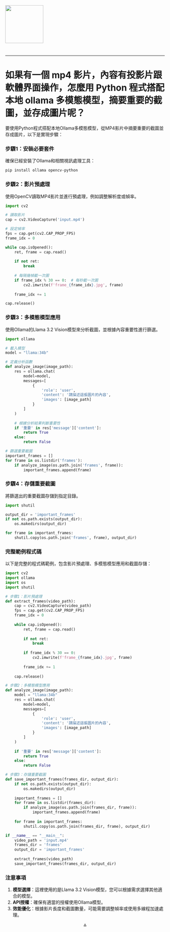 <img src="https://r2cdn.perplexity.ai/pplx-full-logo-primary-dark%402x.png" class="logo" width="120"/>

# 

---

# 如果有一個 mp4 影片，內容有投影片跟軟體界面操作，怎麼用 Python 程式搭配本地 ollama 多模態模型，摘要重要的截圖，並存成圖片呢？

要使用Python程式搭配本地Ollama多模態模型，從MP4影片中摘要重要的截圖並存成圖片，以下是實現步驟：

### **步驟1：安裝必要套件**

確保已經安裝了Ollama和相關視訊處理工具：

```bash
pip install ollama opencv-python
```


### **步驟2：影片預處理**

使用OpenCV讀取MP4影片並進行預處理，例如調整解析度或幀率。

```python
import cv2

# 讀取影片
cap = cv2.VideoCapture('input.mp4')

# 設定幀率
fps = cap.get(cv2.CAP_PROP_FPS)
frame_idx = 0

while cap.isOpened():
    ret, frame = cap.read()
    
    if not ret:
        break
    
    # 每隔幾幀截一次圖
    if frame_idx % 30 == 0:  # 每秒截一次圖
        cv2.imwrite(f'frame_{frame_idx}.jpg', frame)
    
    frame_idx += 1

cap.release()
```


### **步驟3：多模態模型應用**

使用Ollama的Llama 3.2 Vision模型來分析截圖，並根據內容重要性進行篩選。

```python
import ollama

# 載入模型
model = "llama:34b"

# 定義分析函數
def analyze_image(image_path):
    res = ollama.chat(
        model=model,
        messages=[
            {
                'role': 'user',
                'content': '請描述這張圖片的內容',
                'images': [image_path]
            }
        ]
    )
    
    # 根據分析結果判斷重要性
    if '重要' in res['message']['content']:
        return True
    else:
        return False

# 篩選重要截圖
important_frames = []
for frame in os.listdir('frames'):
    if analyze_image(os.path.join('frames', frame)):
        important_frames.append(frame)
```


### **步驟4：存儲重要截圖**

將篩選出的重要截圖存儲到指定目錄。

```python
import shutil

output_dir = 'important_frames'
if not os.path.exists(output_dir):
    os.makedirs(output_dir)

for frame in important_frames:
    shutil.copy(os.path.join('frames', frame), output_dir)
```


### **完整範例程式碼**

以下是完整的程式碼範例，包含影片預處理、多模態模型應用和截圖存儲：

```python
import cv2
import ollama
import os
import shutil

# 步驟1：影片預處理
def extract_frames(video_path):
    cap = cv2.VideoCapture(video_path)
    fps = cap.get(cv2.CAP_PROP_FPS)
    frame_idx = 0
    
    while cap.isOpened():
        ret, frame = cap.read()
        
        if not ret:
            break
        
        if frame_idx % 30 == 0:
            cv2.imwrite(f'frame_{frame_idx}.jpg', frame)
        
        frame_idx += 1
    
    cap.release()

# 步驟2：多模態模型應用
def analyze_image(image_path):
    model = "llama:34b"
    res = ollama.chat(
        model=model,
        messages=[
            {
                'role': 'user',
                'content': '請描述這張圖片的內容',
                'images': [image_path]
            }
        ]
    )
    
    if '重要' in res['message']['content']:
        return True
    else:
        return False

# 步驟3：存儲重要截圖
def save_important_frames(frames_dir, output_dir):
    if not os.path.exists(output_dir):
        os.makedirs(output_dir)
    
    important_frames = []
    for frame in os.listdir(frames_dir):
        if analyze_image(os.path.join(frames_dir, frame)):
            important_frames.append(frame)
    
    for frame in important_frames:
        shutil.copy(os.path.join(frames_dir, frame), output_dir)

if __name__ == "__main__":
    video_path = 'input.mp4'
    frames_dir = 'frames'
    output_dir = 'important_frames'
    
    extract_frames(video_path)
    save_important_frames(frames_dir, output_dir)
```


### **注意事項**

1. **模型選擇**：這裡使用的是Llama 3.2 Vision模型，您可以根據需求選擇其他適合的模型。
2. **API授權**：確保有適當的授權使用Ollama模型。
3. **效能優化**：根據影片長度和截圖數量，可能需要調整幀率或使用多線程加速處理。

<div style="text-align: center">⁂</div>

[^1]: https://chtseng.wordpress.com/2024/11/18/何在本地端透過ollama使用llama-3-2-vision/

[^2]: https://www.youtube.com/watch?v=t5q4fT4rKK4

[^3]: https://blog.csdn.net/weixin_41870426/article/details/137754825

[^4]: https://www.youtube.com/watch?v=Xkh2-PFVKzs

[^5]: https://blog.csdn.net/shebao3333/article/details/142711740

[^6]: https://github.com/win4r/VideoFinder-Llama3.2-vision-Ollama

[^7]: https://ivonblog.com/posts/open-webui-video-call/


